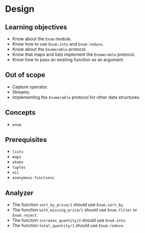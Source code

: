 # Design

## Learning objectives

- Know about the `Enum` module.
- Know how to use `Enum.into` and `Enum.reduce`.
- Know about the `Enumerable` protocol.
- Know that maps and lists implement the `Enumerable` protocol.
- Know how to pass an existing function as an argument.

## Out of scope

- Capture operator.
- Streams.
- Implementing the `Enumerable` protocol for other data structures.

## Concepts

- `enum`

## Prerequisites

- `lists`
- `maps`
- `atoms`
- `tuples`
- `nil`
- `anonymous-functions`

## Analyzer

- The function `sort_by_price/1` should use `Enum.sort_by`.
- The function `with_missing_price/1` should use `Enum.filter` or `Enum.reject`.
- The function `increase_quantity/2` should use `Enum.into`.
- The function `total_quantity/1` should use `Enum.reduce`.
